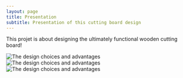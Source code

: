 ```yaml
---
layout: page
title: Presentation
subtitle: Presentation of this cutting board design
---
```


This projet is about designing the ultimately functional wooden cutting board! 

![The design choices and advantages]({{site.url}}/img/results/example/combo/selected/several_boards_combo(11).jpg)
![The design choices and advantages]({{site.url}}/img/results/example/combo/selected/several_boards_combo(19).jpg)
![The design choices and advantages]({{site.url}}/img/results/example/combo/selected/several_boards_combo(28).jpg)
 
 
